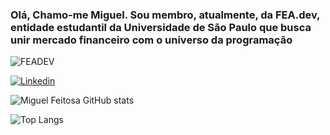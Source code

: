 ### Olá, Chamo-me Miguel. Sou membro, atualmente, da FEA.dev, entidade estudantil da Universidade de São Paulo que busca unir mercado financeiro com o universo da programação
![FEADEV](![image](https://github.com/user-attachments/assets/b6d2f2a1-c208-4c6c-a886-ef3fc02da425)
)

[![Linkedin](https://img.shields.io/badge/LinkedIn-0077B5?style=for-the-badge&logo=linkedin&logoColor=white)](www.linkedin.com/in/miguel-feitosa-b50b052b0)

![Miguel Feitosa GitHub stats](https://github-readme-stats.vercel.app/api?username=Miguelrfeitosa2&hide=contribs,prs)

![Top Langs](https://github-readme-stats.vercel.app/api/top-langs/?username=Miguelrfeitosa2&layout=compact)

